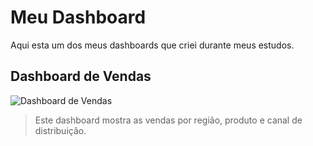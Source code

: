 # Meu Dashboard

Aqui esta um dos meus dashboards que criei durante meus estudos.

## Dashboard de Vendas

![Dashboard de Vendas](telemarketing.png)

> Este dashboard mostra as vendas por região, produto e canal de distribuição.
